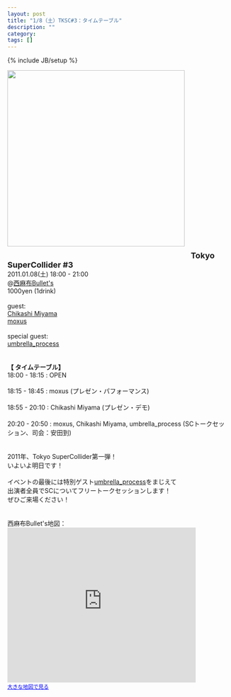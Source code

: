 ```yaml
---
layout: post
title: "1/8（土）TKSC#3：タイムテーブル"
description: ""
category: 
tags: []
---
```

{% include JB/setup %}

<div class="separator" style="clear: both; text-align: center;"><a href="http://3.bp.blogspot.com/_U4BOPjrie10/TSbSqUoBqFI/AAAAAAAAADw/9AbGJYSar70/s1600/tksc%25233.png" imageanchor="1" style="clear: left; float: left; margin-bottom: 1em; margin-right: 1em;"><img border="0" height="398" src="http://3.bp.blogspot.com/_U4BOPjrie10/TSbSqUoBqFI/AAAAAAAAADw/9AbGJYSar70/s400/tksc%25233.png" width="400" /></a></div><br /><br /><br /><br /><br /><br /><br /><br /><br /><br /><br /><br /><br /><br /><br /><br /><br /><br /><br /><br /><br /><br /><br /><br /><b><span class="Apple-style-span" style="font-size: large;">Tokyo SuperCollider #3</span></b><br />2011.01.08(土) 18:00 - 21:00<br />@<a href="http://www.bul-lets.com/">西麻布Bullet's</a><br />1000yen (1drink)<br /><br />guest:<br /><a href="http://chikashi.net/">Chikashi Miyama</a><br /><a href="http://moxus.org/">moxus</a><br /><br />special guest:<br /><a href="http://www.umbrellaprocess.com/about-me">umbrella_process</a><br /><br /><br /><b>【 タイムテーブル】</b><br />18:00 - 18:15 : OPEN<br /><br />18:15 - 18:45 : moxus (プレゼン・パフォーマンス)<br /><br />18:55 - 20:10 : Chikashi Miyama (プレゼン・デモ)<br /><br />20:20 - 20:50 : moxus, Chikashi Miyama, umbrella_process (SCトークセッション、司会：安田到)<br /><br /><br /><div style="margin-bottom: 0px; margin-left: 0px; margin-right: 0px; margin-top: 0px;">2011年、Tokyo SuperCollider第一弾！</div><div style="margin-bottom: 0px; margin-left: 0px; margin-right: 0px; margin-top: 0px;">いよいよ明日です！</div><div style="margin-bottom: 0px; margin-left: 0px; margin-right: 0px; margin-top: 0px;"><br /></div><div style="margin-bottom: 0px; margin-left: 0px; margin-right: 0px; margin-top: 0px;">イベントの最後には特別ゲスト<a href="http://www.umbrellaprocess.com/about-me">umbrella_process</a>をまじえて</div><div style="margin-bottom: 0px; margin-left: 0px; margin-right: 0px; margin-top: 0px;">出演者全員でSCについてフリートークセッションします！</div><div style="margin-bottom: 0px; margin-left: 0px; margin-right: 0px; margin-top: 0px;">ぜひご来場ください！</div><div style="margin-bottom: 0px; margin-left: 0px; margin-right: 0px; margin-top: 0px;"><br /></div><br />西麻布Bullet's地図：<br /><iframe frameborder="0" height="350" marginheight="0" marginwidth="0" scrolling="no" src="http://maps.google.com/maps?f=q&amp;source=s_q&amp;hl=ja&amp;geocode=&amp;q=%E8%A5%BF%E9%BA%BB%E5%B8%83bullet's&amp;sll=39.820794,-97.02696&amp;sspn=44.144146,61.347656&amp;ie=UTF8&amp;hq=%E8%A5%BF%E9%BA%BB%E5%B8%83bullet's&amp;hnear=&amp;radius=15000&amp;ll=35.661114,139.726157&amp;spn=0.011506,0.014977&amp;z=14&amp;iwloc=A&amp;cid=17296395464675948503&amp;output=embed" width="425"></iframe><br /><small><a href="http://maps.google.com/maps?f=q&amp;source=embed&amp;hl=ja&amp;geocode=&amp;q=%E8%A5%BF%E9%BA%BB%E5%B8%83bullet's&amp;sll=39.820794,-97.02696&amp;sspn=44.144146,61.347656&amp;ie=UTF8&amp;hq=%E8%A5%BF%E9%BA%BB%E5%B8%83bullet's&amp;hnear=&amp;radius=15000&amp;ll=35.661114,139.726157&amp;spn=0.011506,0.014977&amp;z=14&amp;iwloc=A&amp;cid=17296395464675948503" style="color: blue; text-align: left;">大きな地図で見る</a></small>
